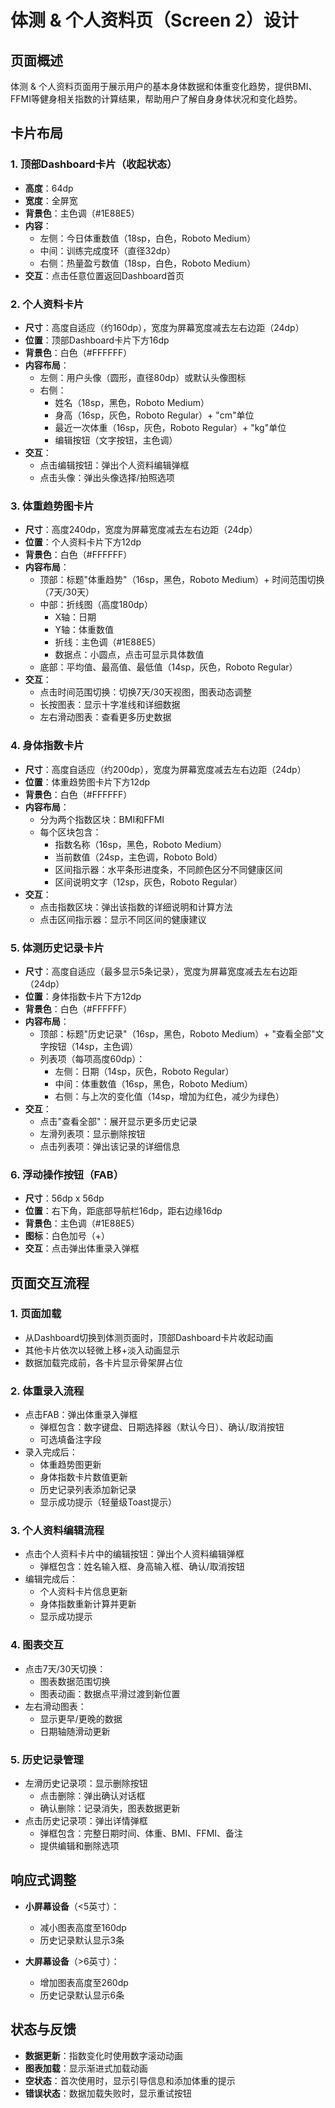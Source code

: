 # 体测 & 个人资料页（Screen 2）设计

## 页面概述
体测 & 个人资料页面用于展示用户的基本身体数据和体重变化趋势，提供BMI、FFMI等健身相关指数的计算结果，帮助用户了解自身身体状况和变化趋势。

## 卡片布局

### 1. 顶部Dashboard卡片（收起状态）
- **高度**：64dp
- **宽度**：全屏宽
- **背景色**：主色调（#1E88E5）
- **内容**：
  - 左侧：今日体重数值（18sp，白色，Roboto Medium）
  - 中间：训练完成度环（直径32dp）
  - 右侧：热量盈亏数值（18sp，白色，Roboto Medium）
- **交互**：点击任意位置返回Dashboard首页

### 2. 个人资料卡片
- **尺寸**：高度自适应（约160dp），宽度为屏幕宽度减去左右边距（24dp）
- **位置**：顶部Dashboard卡片下方16dp
- **背景色**：白色（#FFFFFF）
- **内容布局**：
  - 左侧：用户头像（圆形，直径80dp）或默认头像图标
  - 右侧：
    - 姓名（18sp，黑色，Roboto Medium）
    - 身高（16sp，灰色，Roboto Regular）+ "cm"单位
    - 最近一次体重（16sp，灰色，Roboto Regular）+ "kg"单位
    - 编辑按钮（文字按钮，主色调）
- **交互**：
  - 点击编辑按钮：弹出个人资料编辑弹框
  - 点击头像：弹出头像选择/拍照选项

### 3. 体重趋势图卡片
- **尺寸**：高度240dp，宽度为屏幕宽度减去左右边距（24dp）
- **位置**：个人资料卡片下方12dp
- **背景色**：白色（#FFFFFF）
- **内容布局**：
  - 顶部：标题"体重趋势"（16sp，黑色，Roboto Medium）+ 时间范围切换（7天/30天）
  - 中部：折线图（高度180dp）
    - X轴：日期
    - Y轴：体重数值
    - 折线：主色调（#1E88E5）
    - 数据点：小圆点，点击可显示具体数值
  - 底部：平均值、最高值、最低值（14sp，灰色，Roboto Regular）
- **交互**：
  - 点击时间范围切换：切换7天/30天视图，图表动态调整
  - 长按图表：显示十字准线和详细数据
  - 左右滑动图表：查看更多历史数据

### 4. 身体指数卡片
- **尺寸**：高度自适应（约200dp），宽度为屏幕宽度减去左右边距（24dp）
- **位置**：体重趋势图卡片下方12dp
- **背景色**：白色（#FFFFFF）
- **内容布局**：
  - 分为两个指数区块：BMI和FFMI
  - 每个区块包含：
    - 指数名称（16sp，黑色，Roboto Medium）
    - 当前数值（24sp，主色调，Roboto Bold）
    - 区间指示器：水平条形进度条，不同颜色区分不同健康区间
    - 区间说明文字（12sp，灰色，Roboto Regular）
- **交互**：
  - 点击指数区块：弹出该指数的详细说明和计算方法
  - 点击区间指示器：显示不同区间的健康建议

### 5. 体测历史记录卡片
- **尺寸**：高度自适应（最多显示5条记录），宽度为屏幕宽度减去左右边距（24dp）
- **位置**：身体指数卡片下方12dp
- **背景色**：白色（#FFFFFF）
- **内容布局**：
  - 顶部：标题"历史记录"（16sp，黑色，Roboto Medium）+ "查看全部"文字按钮（14sp，主色调）
  - 列表项（每项高度60dp）：
    - 左侧：日期（14sp，灰色，Roboto Regular）
    - 中间：体重数值（16sp，黑色，Roboto Medium）
    - 右侧：与上次的变化值（14sp，增加为红色，减少为绿色）
- **交互**：
  - 点击"查看全部"：展开显示更多历史记录
  - 左滑列表项：显示删除按钮
  - 点击列表项：弹出该记录的详细信息

### 6. 浮动操作按钮（FAB）
- **尺寸**：56dp x 56dp
- **位置**：右下角，距底部导航栏16dp，距右边缘16dp
- **背景色**：主色调（#1E88E5）
- **图标**：白色加号（+）
- **交互**：点击弹出体重录入弹框

## 页面交互流程

### 1. 页面加载
- 从Dashboard切换到体测页面时，顶部Dashboard卡片收起动画
- 其他卡片依次以轻微上移+淡入动画显示
- 数据加载完成前，各卡片显示骨架屏占位

### 2. 体重录入流程
- 点击FAB：弹出体重录入弹框
  - 弹框包含：数字键盘、日期选择器（默认今日）、确认/取消按钮
  - 可选填备注字段
- 录入完成后：
  - 体重趋势图更新
  - 身体指数卡片数值更新
  - 历史记录列表添加新记录
  - 显示成功提示（轻量级Toast提示）

### 3. 个人资料编辑流程
- 点击个人资料卡片中的编辑按钮：弹出个人资料编辑弹框
  - 弹框包含：姓名输入框、身高输入框、确认/取消按钮
- 编辑完成后：
  - 个人资料卡片信息更新
  - 身体指数重新计算并更新
  - 显示成功提示

### 4. 图表交互
- 点击7天/30天切换：
  - 图表数据范围切换
  - 图表动画：数据点平滑过渡到新位置
- 左右滑动图表：
  - 显示更早/更晚的数据
  - 日期轴随滑动更新

### 5. 历史记录管理
- 左滑历史记录项：显示删除按钮
  - 点击删除：弹出确认对话框
  - 确认删除：记录消失，图表数据更新
- 点击历史记录项：弹出详情弹框
  - 弹框包含：完整日期时间、体重、BMI、FFMI、备注
  - 提供编辑和删除选项

## 响应式调整
- **小屏幕设备**（<5英寸）：
  - 减小图表高度至160dp
  - 历史记录默认显示3条
  
- **大屏幕设备**（>6英寸）：
  - 增加图表高度至260dp
  - 历史记录默认显示6条

## 状态与反馈
- **数据更新**：指数变化时使用数字滚动动画
- **图表加载**：显示渐进式加载动画
- **空状态**：首次使用时，显示引导信息和添加体重的提示
- **错误状态**：数据加载失败时，显示重试按钮
